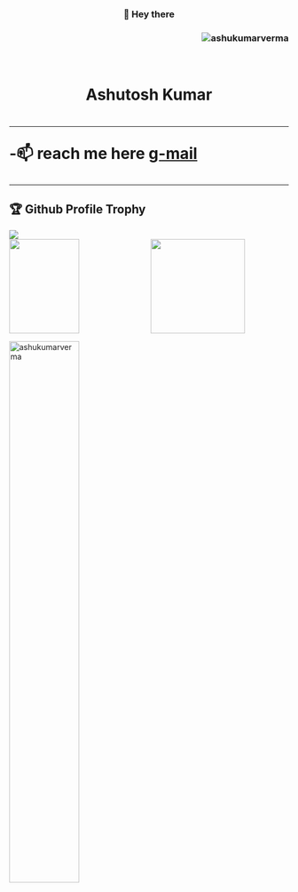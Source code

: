 <!--- 👀 I’m interested in ...
- 🌱 I’m currently learning ...
- 💞️ I’m looking to collaborate on ...
--->
<!---
ashukumarverma/ashukumarverma is a ✨ special ✨ repository because its `README.md` (this file) appears on your GitHub profile.
You can click the Preview link to take a look at your changes.
--->
<h3 align="center">👋 Hey there <h3>
<p align="right"> <img src="https://komarev.com/ghpvc/?username=ashukumarverma&label=Profile%20views&color=0e75b6&style=flat" alt="ashukumarverma" /> </p><br>
<h1 align="center"> Ashutosh Kumar<h1><hr>
-📫 reach me here
<a href="ashukumar3436@gmail.com">g-mail</a>
<hr>
<h2>🏆 Github Profile Trophy</h2>
<img src="https://github-profile-trophy.vercel.app/?username=ashukumarverma&column=8&theme=gruvbox&no-frame=true"/>
<div>
<img align="left" height="170" width="50%" src="https://github-readme-stats.vercel.app/api/top-langs/?username=ashukumarverma&layout=compact" />
<img height="170" src="https://github-readme-stats.vercel.app/api?username=ashukumarverma&count_private=true&include_all_commits=true" />
</div>
<p align="left"><img width="50%" align="center" src="https://github-readme-streak-stats.herokuapp.com/?user=ashukumarverma&" alt="ashukumarverma" /></p>
